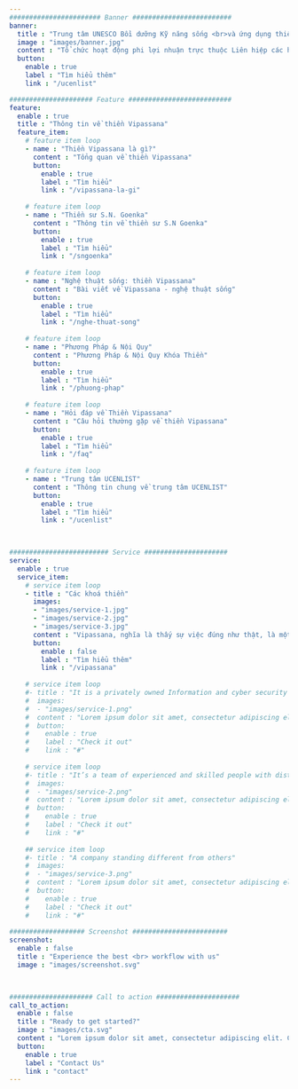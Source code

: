 ```yaml
---
####################### Banner #########################
banner:
  title : "Trung tâm UNESCO Bồi dưỡng Kỹ năng sống <br>và ứng dụng thiền Vipassana"
  image : "images/banner.jpg"
  content : "​Tổ chức hoạt động phi lợi nhuận trực thuộc Liên hiệp các hội UNESCO Việt Nam. Hỗ trợ tổ chức các khóa thiền Vipassana nội trú do thiền sư S.N. Goenka cùng các thiền sư phụ tá giảng dạy theo truyền thống của ngài U Ba Khin. "
  button:
    enable : true
    label : "Tìm hiểu thêm"
    link : "/ucenlist"

##################### Feature ##########################
feature:
  enable : true
  title : "Thông tin về thiền Vipassana"
  feature_item:
    # feature item loop
    - name : "Thiền Vipassana là gì?"
      content : "Tổng quan về thiền Vipassana"
      button:
        enable : true
        label : "Tìm hiểu"
        link : "/vipassana-la-gi"
      
    # feature item loop
    - name : "Thiền sư S.N. Goenka"
      content : "Thông tin về thiền sư S.N Goenka"
      button:
        enable : true
        label : "Tìm hiểu"
        link : "/sngoenka"
      
    # feature item loop
    - name : "Nghệ thuật sống: thiền Vipassana"
      content : "Bài viết về Vipassana - nghệ thuật sống"
      button:
        enable : true
        label : "Tìm hiểu"
        link : "/nghe-thuat-song"
      
    # feature item loop
    - name : "Phương Pháp & Nội Quy"
      content : "Phương Pháp & Nội Quy Khóa Thiền"
      button:
        enable : true
        label : "Tìm hiểu"
        link : "/phuong-phap"
      
    # feature item loop
    - name : "Hỏi đáp về Thiền Vipassana"
      content : "Câu hỏi thường gặp về thiền Vipassana"
      button:
        enable : true
        label : "Tìm hiểu"
        link : "/faq"
      
    # feature item loop
    - name : "Trung tâm UCENLIST"
      content : "Thông tin chung về trung tâm UCENLIST"
      button:
        enable : true
        label : "Tìm hiểu"
        link : "/ucenlist"
      


######################### Service #####################
service:
  enable : true
  service_item:
    # service item loop
    - title : "Các khoá thiền"
      images:
      - "images/service-1.jpg"
      - "images/service-2.jpg"
      - "images/service-3.jpg"
      content : "Vipassana, nghĩa là thấy sự việc đúng như thật, là một trong những phương pháp thiền cổ xưa nhất tại Ấn độ. Truyền thống thiền này được truyền dạy tại Ấn Độ hơn 2500 năm trước đây như là một liều thuốc chung chữa trị những bệnh chung của nhân loại - một [Nghệ thuật sống](/nghe-thuat-song). Nếu quý vị chưa biết nhiều về Thiền Vipassana, có thể tìm thấy tại đây một bài [Giới Thiệu về Thiền Vipassana](/vipassana) của Thiền sư Goenka & các videos liên quan, cũng như mục [Hỏi & Đáp về Vipassana](/faq)."
      button:
        enable : false
        label : "Tìm hiểu thêm"
        link : "/vipassana"
        
    # service item loop
    #- title : "It is a privately owned Information and cyber security company"
    #  images:
    #  - "images/service-1.png"
    #  content : "Lorem ipsum dolor sit amet, consectetur adipiscing elit. Consequat tristique eget amet, tempus eu at consecttur. Leo facilisi nunc viverra tellus. Ac laoreet sit vel consquat. consectetur adipiscing elit. Consequat tristique eget amet, tempus eu at consecttur. Leo facilisi nunc viverra tellus. Ac laoreet sit vel consquat."
    #  button:
    #    enable : true
    #    label : "Check it out"
    #    link : "#"
        
    # service item loop
    #- title : "It’s a team of experienced and skilled people with distributions"
    #  images:
    #  - "images/service-2.png"
    #  content : "Lorem ipsum dolor sit amet, consectetur adipiscing elit. Consequat tristique eget amet, tempus eu at consecttur. Leo facilisi nunc viverra tellus. Ac laoreet sit vel consquat. consectetur adipiscing elit. Consequat tristique eget amet, tempus eu at consecttur. Leo facilisi nunc viverra tellus. Ac laoreet sit vel consquat."
    #  button:
    #    enable : true
    #    label : "Check it out"
    #    link : "#"
        
    ## service item loop
    #- title : "A company standing different from others"
    #  images:
    #  - "images/service-3.png"
    #  content : "Lorem ipsum dolor sit amet, consectetur adipiscing elit. Consequat tristique eget amet, tempus eu at consecttur. Leo facilisi nunc viverra tellus. Ac laoreet sit vel consquat. consectetur adipiscing elit. Consequat tristique eget amet, tempus eu at consecttur. Leo facilisi nunc viverra tellus. Ac laoreet sit vel consquat."
    #  button:
    #    enable : true
    #    label : "Check it out"
    #    link : "#"
        
################### Screenshot ########################
screenshot:
  enable : false
  title : "Experience the best <br> workflow with us"
  image : "images/screenshot.svg"

  

##################### Call to action #####################
call_to_action:
  enable : false
  title : "Ready to get started?"
  image : "images/cta.svg"
  content : "Lorem ipsum dolor sit amet, consectetur adipiscing elit. Consequat tristique eget amet, tempus eu at consecttur."
  button:
    enable : true
    label : "Contact Us"
    link : "contact"
---
```

